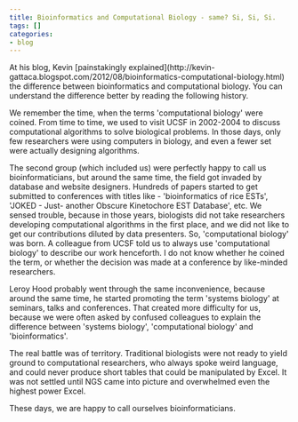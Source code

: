 ```yaml
---
title: Bioinformatics and Computational Biology - same? Si, Si, Si.
tags: []
categories:
- blog
---
```

At his blog, Kevin [painstakingly explained](http://kevin-
gattaca.blogspot.com/2012/08/bioinformatics-computational-biology.html) the
difference between bioinformatics and computational biology. You can
understand the difference better by reading the following history.
<!--more-->

We remember the time, when the terms 'computational biology' were coined. From
time to time, we used to visit UCSF in 2002-2004 to discuss computational
algorithms to solve biological problems. In those days, only few researchers
were using computers in biology, and even a fewer set were actually designing
algorithms.

The second group (which included us) were perfectly happy to call us
bioinformaticians, but around the same time, the field got invaded by database
and website designers. Hundreds of papers started to get submitted to
conferences with titles like - 'bioinformatics of rice ESTs', 'JOKED - Just-
another Obscure Kinetochore EST Database', etc. We sensed trouble, because in
those years, biologists did not take researchers developing computational
algorithms in the first place, and we did not like to get our contributions
diluted by data presenters. So, 'computational biology' was born. A colleague
from UCSF told us to always use 'computational biology' to describe our work
henceforth. I do not know whether he coined the term, or whether the decision
was made at a conference by like-minded researchers.

Leroy Hood probably went through the same inconvenience, because around the
same time, he started promoting the term 'systems biology' at seminars, talks
and conferences. That created more difficulty for us, because we were often
asked by confused colleagues to explain the difference between 'systems
biology', 'computational biology' and 'bioinformatics'.

The real battle was of territory. Traditional biologists were not ready to
yield ground to computational researchers, who always spoke weird language,
and could never produce short tables that could be manipulated by Excel. It
was not settled until NGS came into picture and overwhelmed even the highest
power Excel.

These days, we are happy to call ourselves bioinformaticians.

